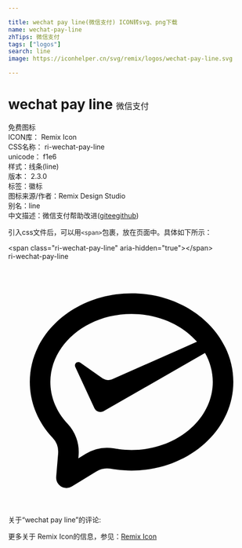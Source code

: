```yaml
---

title: wechat pay line(微信支付) ICON转svg、png下载
name: wechat-pay-line
zhTips: 微信支付
tags: ["logos"]
search: line
image: https://iconhelper.cn/svg/remix/logos/wechat-pay-line.svg

---
```


# wechat pay line  <small style="font-size: 60%;font-weight: 100">微信支付</small>


<div class="detail-page">
<p>
<span><span class="badge-success badge">免费图标</span> </span>
<br/>
<span>
ICON库：
<span class="badge-secondary badge">Remix Icon</span> 
</span>
<br/>
<span>
CSS名称：
<span class="badge-secondary badge">ri-wechat-pay-line</span> 
</span>
<br/>
<span>
unicode：
<span class="badge-secondary badge">f1e6</span> 
<copy-btn content='f1e6' btn-title=""></copy-btn>
<copy-btn :content='String.fromCodePoint(parseInt("f1e6", 16))' btn-title="复制U"></copy-btn>
</span><br/><span>样式：<span class="badge-light badge">线条(line)</span></span>
<br/>
<span>
版本：
<span class="badge-secondary badge">2.3.0</span> 
</span><br/><span>标签：<span class="badge-light badge"><router-link to="/tags/logos.html">徽标</router-link></span></span>
<br/>
<span>图标来源/作者：<span class="badge-light badge">Remix Design Studio</span></span> 
<br/>
<span>别名：<span class="badge-light badge">line</span></span><br/><span class="zh-detail">中文描述：<span class="badge-primary badge">微信支付</span><span class="help-link"><span>帮助改进</span>(<a href="https://gitee.com/liuwave/icon-helper/edit/master/json/remix/logos/wechat-pay-line.json" target="_blank" rel="noopener noreferrer">gitee</a><a href="https://github.com/liuwave/icon-helper/edit/master/json/remix/logos/wechat-pay-line.json" target="_blank" rel="noopener noreferrer">github</a></span>)</span><br/>
</p>
</div>
<div class="alert alert-dark">
  <i class="ri-wechat-pay-line ri-xs"></i>
  <i class="ri-wechat-pay-line ri-sm"></i>
  <i class="ri-wechat-pay-line ri-lg"></i>
  <i class="ri-wechat-pay-line ri-2x"></i>
  <i class="ri-wechat-pay-line ri-3x"></i>
  <i class="ri-wechat-pay-line ri-5x"></i>
  <i class="ri-wechat-pay-line ri-7x"></i>
</div>
<div>
  <p>引入css文件后，可以用<code>&lt;span&gt;</code>包裹，放在页面中。具体如下所示：    
  </p>
  <div class="alert alert-primary" style="font-size: 14px">
    &lt;span class="ri-wechat-pay-line" aria-hidden="true"&gt;&lt;/span&gt;
    <copy-btn content='<span class="ri-wechat-pay-line" aria-hidden="true"></span>'></copy-btn>
  </div>
  <div class="alert alert-secondary">
    <i class="ri-wechat-pay-line"
    style="font-size: 24px"
    aria-hidden="true"></i> ri-wechat-pay-line
    <copy-btn content="ri-wechat-pay-line" btn-title="复制图标名称"></copy-btn>
  </div>
</div>
<div id="svg" class="svg-wrap">
<svg xmlns="http://www.w3.org/2000/svg" viewBox="0 0 24 24">
    <g>
        <path fill="none" d="M0 0h24v24H0z"/>
        <path d="M19.145 8.993l-9.799 5.608-.07.046a.646.646 0 0 1-.3.068.655.655 0 0 1-.58-.344l-.046-.092-1.83-3.95c-.024-.046-.024-.092-.024-.138 0-.184.139-.321.324-.321.07 0 .14.023.209.069l2.155 1.515c.162.092.348.161.556.161a.937.937 0 0 0 .348-.069l8.275-3.648C16.934 6.273 14.634 5.2 12 5.2c-4.42 0-7.9 3.022-7.9 6.6 0 1.366.5 2.673 1.432 3.781.048.057.12.137.214.235a4 4 0 0 1 1.101 3.102l-.025.297.716-.436a4 4 0 0 1 2.705-.536c.212.033.386.059.52.076.406.054.82.081 1.237.081 4.42 0 7.9-3.022 7.9-6.6 0-.996-.27-1.95-.755-2.807zM6.192 21.943a1 1 0 0 1-1.526-.932l.188-2.259a2 2 0 0 0-.55-1.551A6.993 6.993 0 0 1 4 16.868C2.806 15.447 2.1 13.695 2.1 11.8c0-4.75 4.432-8.6 9.9-8.6s9.9 3.85 9.9 8.6-4.432 8.6-9.9 8.6c-.51 0-1.01-.033-1.499-.098a23.61 23.61 0 0 1-.569-.084 2 2 0 0 0-1.353.268l-2.387 1.456z"/>
    </g>
</svg>

</div>
<detail full-name='ri-wechat-pay-line'></detail>  
<div>
<p>关于“wechat pay line”的评论:</p>
</div>
<Vssue title="关于“wechat pay line”的评论" ></Vssue>    
<div><p>更多关于  Remix Icon的信息，参见：<a target="_blank" href="https://iconhelper.cn/remix.html">Remix Icon</a>
</p></div>
